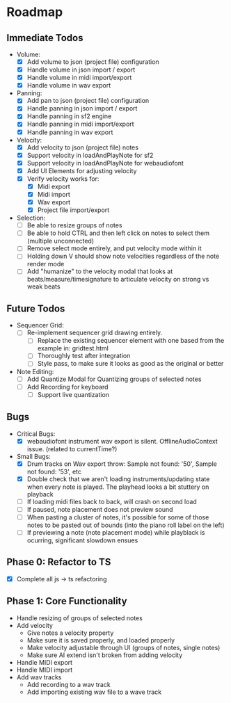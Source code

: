 # Roadmap


## Immediate Todos
- Volume:
  - [x] Add volume to json (project file) configuration
  - [x] Handle volume in json import / export
  - [x] Handle volume in midi import/export
  - [x] Handle volume in wav export
- Panning:
  - [x] Add pan to json (project file) configuration
  - [x] Handle panning in json import / export
  - [x] Handle panning in sf2 engine
  - [x] Handle panning in midi import/export
  - [x] Handle panning in wav export
- Velocity:
  - [x] Add velocity to json (project file) notes
  - [x] Support velocity in loadAndPlayNote for sf2
  - [x] Support velocity in loadAndPlayNote for webaudiofont
  - [x] Add UI Elements for adjusting velocity
  - [x] Verify velocity works for:
    - [x] Midi export
    - [x] Midi import
    - [x] Wav export
    - [x] Project file import/export
- Selection:
  - [ ] Be able to resize groups of notes
  - [ ] Be able to hold CTRL and then left click on notes to select them (multiple unconnected)
  - [ ] Remove select mode entirely, and put velocity mode within it
  - [ ] Holding down V should show note velocities regardless of the note render mode
  - [ ] Add "humanize" to the velocity modal that looks at beats/measure/timesignature to articulate velocity on strong vs weak beats

## Future Todos
- Sequencer Grid:
  - [ ] Re-implement sequencer grid drawing entirely.
    - [ ] Replace the existing sequencer element with one based from the example in: gridtest.html
    - [ ] Thoroughly test after integration
    - [ ] Style pass, to make sure it looks as good as the original or better
- Note Editing:
  - [ ] Add Quantize Modal for Quantizing groups of selected notes
  - [ ] Add Recording for keyboard
    - [ ] Support live quantization

## Bugs
- Critical Bugs:
  - [x] webaudiofont instrument wav export is silent. OfflineAudioContext issue. (related to currentTime?)
- Small Bugs:
  - [x] Drum tracks on Wav export throw: Sample not found: '50', Sample not found: '53', etc
  - [x] Double check that we aren't loading instruments/updating state when every note is played. The playhead looks a bit stuttery on playback
  - [ ] If loading midi files back to back, will crash on second load
  - [ ] If paused, note placement does not preview sound
  - [ ] When pasting a cluster of notes, it's possible for some of those notes to be pasted out of bounds (into the piano roll label on the left)
  - [ ] If previewing a note (note placement mode) while playblack is ocurring, significant slowdown ensues

## Phase 0: Refactor to TS
- [x] Complete all js -> ts refactoring

## Phase 1: Core Functionality

- Handle resizing of groups of selected notes
- Add velocity
  - Give notes a velocity property
  - Make sure it is saved properly, and loaded properly
  - Make velocity adjustable through UI (groups of notes, single notes)
  - Make sure AI extend isn't broken from adding velocity
- Handle MIDI export
- Handle MIDI import
- Add wav tracks
  - Add recording to a wav track
  - Add importing existing wav file to a wave track
